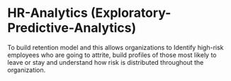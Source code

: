 # HR-Analytics (Exploratory-Predictive-Analytics)

To build retention model and this allows organizations to Identify high-risk employees who are going to attrite, build profiles of those most likely to leave or stay and understand how risk is distributed throughout the organization.
